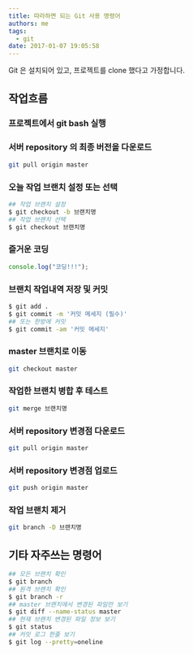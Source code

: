 ```yaml
---
title: 따라하면 되는 Git 사용 명령어
authors: me
tags:
  - git
date: 2017-01-07 19:05:58
---
```


Git 은 설치되어 있고, 프로젝트를 clone 했다고 가정합니다.

## 작업흐름

### 프로젝트에서 git bash 실행

### 서버 repository 의 최종 버전을 다운로드

```bash
git pull origin master
```

### 오늘 작업 브랜치 설정 또는 선택

```bash
## 작업 브랜치 설정
$ git checkout -b 브랜치명
## 작업 브랜치 선택
$ git checkout 브랜치명
```

### 즐거운 코딩

```javascript
console.log("코딩!!!");
```

### 브랜치 작업내역 저장 및 커밋

```bash
$ git add .
$ git commit -m '커밋 메세지 (필수)'
## 또는 한방에 커밋
$ git commit -am '커밋 메세지'
```

### master 브랜치로 이동

```bash
git checkout master
```

### 작업한 브랜치 병합 후 테스트

```bash
git merge 브랜치명
```

### 서버 repository 변경점 다운로드

```bash
git pull origin master
```

### 서버 repository 변경점 업로드

```bash
git push origin master
```

### 작업 브랜치 제거

```bash
git branch -D 브랜치명
```

## 기타 자주쓰는 명령어

```bash
## 모든 브랜치 확인
$ git branch
## 원격 브랜치 확인
$ git branch -r
## master 브랜치에서 변경된 파일만 보기
$ git diff --name-status master
## 현재 브랜치 변경된 파일 정보 보기
$ git status
## 커밋 로그 한줄 보기
$ git log --pretty=oneline
```
